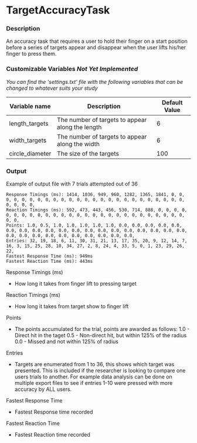 TargetAccuracyTask
==============

### Description
An accuracy task that requires a user to hold their finger on a start position before a series of targets appear and disappear when the user lifts his/her finger to press them.

### Customizable Variables *Not Yet Implemented*
*You can find the 'settings.txt' file with the following variables that can be changed to whatever suits your study*

| Variable name | Description | Default Value |
| --- | --- | ------------- |
| length_targets | The number of targets to appear along the length | 6 |
| width_targets | The number of targets to appear along the width | 6 |
| circle_diameter | The size of the targets | 100 |

### Output
Example of output file with 7 trials attempted out of 36
```
Response Timings (ms): 1414, 1036, 949, 960, 1282, 1365, 1841, 0, 0, 0, 0, 0, 0, 0, 0, 0, 0, 0, 0, 0, 0, 0, 0, 0, 0, 0, 0, 0, 0, 0, 0, 0, 0, 0, 0, 0, 
Reaction Timings (ms): 592, 473, 443, 456, 530, 714, 888, 0, 0, 0, 0, 0, 0, 0, 0, 0, 0, 0, 0, 0, 0, 0, 0, 0, 0, 0, 0, 0, 0, 0, 0, 0, 0, 0, 0, 0, 
Points: 1.0, 0.5, 1.0, 1.0, 1.0, 1.0, 1.0, 0.0, 0.0, 0.0, 0.0, 0.0, 0.0, 0.0, 0.0, 0.0, 0.0, 0.0, 0.0, 0.0, 0.0, 0.0, 0.0, 0.0, 0.0, 0.0, 0.0, 0.0, 0.0, 0.0, 0.0, 0.0, 0.0, 0.0, 0.0, 0.0, 
Entries: 32, 19, 18, 6, 11, 30, 31, 21, 13, 17, 35, 20, 9, 12, 14, 7, 16, 3, 15, 25, 28, 10, 34, 27, 2, 8, 24, 4, 33, 5, 0, 1, 23, 29, 26, 22, 
Fastest Response Time (ms): 949ms
Fastest Reaction Time (ms): 443ms 
```

Response Timings (ms)
- How long it takes from finger lift to pressing target

Reaction Timings (ms)
- How long it takes from target show to finger lift

Points
- The points accumulated for the trial, points are awarded as follows:
1.0 - Direct hit in the taget
0.5 - Non-direct hit, but within 125% of the radius
0.0 - Missed and not within 125% of radius

Entries
- Targets are enumerated from 1 to 36, this shows which target was presented. This is included if the researcher is looking to compare one users trials to another. For example data analysis can be done on multiple export files to see if entries 1-10 were pressed with more accuracy by ALL users.

Fastest Response Time
- Fastest Response time recorded

Fastest Reaction Time
- Fastest Reaction time recorded
